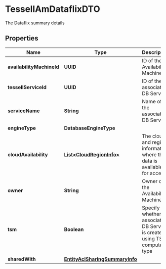 

# TessellAmDataflixDTO

The Dataflix summary details

## Properties

Name | Type | Description | Notes
------------ | ------------- | ------------- | -------------
**availabilityMachineId** | **UUID** | ID of the Availability Machine |  [optional]
**tessellServiceId** | **UUID** | ID of the associated DB Service |  [optional]
**serviceName** | **String** | Name of the associated DB Service |  [optional]
**engineType** | **DatabaseEngineType** |  |  [optional]
**cloudAvailability** | [**List&lt;CloudRegionInfo&gt;**](CloudRegionInfo.md) | The cloud and region information where the data is available for access |  [optional]
**owner** | **String** | Owner of the Availability Machine |  [optional]
**tsm** | **Boolean** | Specify whether the associated DB Service is created using TSM compute type |  [optional]
**sharedWith** | [**EntityAclSharingSummaryInfo**](EntityAclSharingSummaryInfo.md) |  |  [optional]



